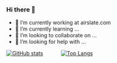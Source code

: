 ### Hi there 👋

- 🔭 I’m currently working at airslate.com 
- 🌱 I’m currently learning ...
- 👯 I’m looking to collaborate on ...
- 🤔 I’m looking for help with ...

<!--
**zorkyy/zorkyy** is a ✨ _special_ ✨ repository because its `README.md` (this file) appears on your GitHub profile.

Here are some ideas to get you started:

- 🔭 I’m currently working on ...
- 🌱 I’m currently learning ...
- 👯 I’m looking to collaborate on ...
- 🤔 I’m looking for help with ...
- 💬 Ask me about ...
- 📫 How to reach me: ...
- 😄 Pronouns: ...
- ⚡ Fun fact: ...
-->

[![GitHub stats](https://github-readme-stats.vercel.app/api?username=zorkyy&show_icons=true&theme=dark&hide_title=true&include_all_commits=true)](https://github.com/anuraghazra/github-readme-stats)
&nbsp;&nbsp;&nbsp;&nbsp;&nbsp;&nbsp;&nbsp;&nbsp;&nbsp;&nbsp;
[![Top Langs](https://github-readme-stats.vercel.app/api/top-langs/?username=zorkyy&theme=dark&langs_count=10&hide=shell,html)](https://github.com/anuraghazra/github-readme-stats)
